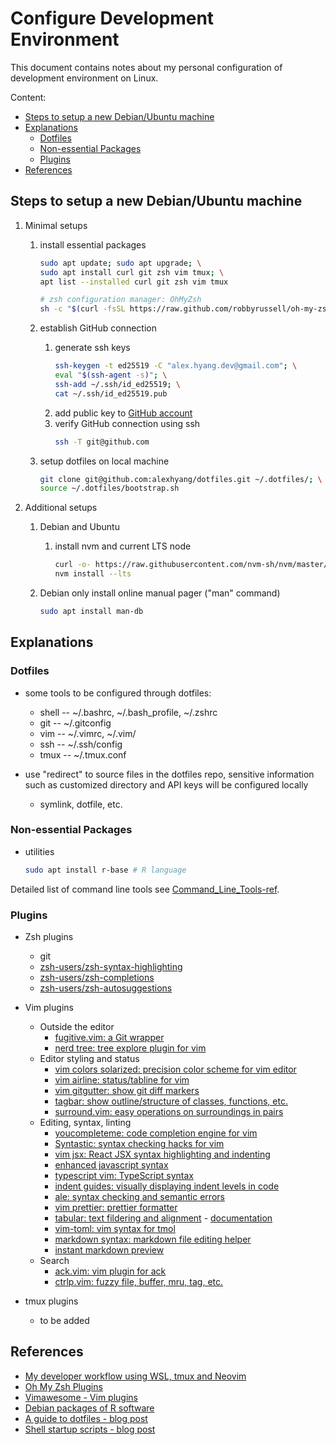 # Configure Development Environment

This document contains notes about my personal configuration of development environment on Linux.

Content:

* [Steps to setup a new Debian/Ubuntu machine](#steps-to-setup-a-new-debian/ubuntu-machine)
* [Explanations](#explanations)
  * [Dotfiles](#dotfiles)
  * [Non-essential Packages](#non-essential-packages)
  * [Plugins](#plugins)
* [References](#references)

## Steps to setup a new Debian/Ubuntu machine
1.  Minimal setups
    1.  install essential packages
        ```sh
        sudo apt update; sudo apt upgrade; \
        sudo apt install curl git zsh vim tmux; \
        apt list --installed curl git zsh vim tmux

        # zsh configuration manager: OhMyZsh
        sh -c "$(curl -fsSL https://raw.github.com/robbyrussell/oh-my-zsh/master/tools/install.sh)" 
        ```

    1.  establish GitHub connection
        1.  generate ssh keys
            ```sh
            ssh-keygen -t ed25519 -C "alex.hyang.dev@gmail.com"; \
            eval "$(ssh-agent -s)"; \
            ssh-add ~/.ssh/id_ed25519; \
            cat ~/.ssh/id_ed25519.pub 
            ```
        1.  add public key to [GitHub account](https://github.com/settings/keys)
        1.  verify GitHub connection using ssh
            ```sh
            ssh -T git@github.com 
            ```

    1.  setup dotfiles on local machine
        ```sh
        git clone git@github.com:alexhyang/dotfiles.git ~/.dotfiles/; \
        source ~/.dotfiles/bootstrap.sh
        ```

1.  Additional setups
    1.  Debian and Ubuntu
        1.  install nvm and current LTS node
            ```sh
            curl -o- https://raw.githubusercontent.com/nvm-sh/nvm/master/install.sh | bash
            nvm install --lts
            ```

    1.  Debian only
        install online manual pager ("man" command)
        ```sh
        sudo apt install man-db
        ```

## Explanations
### Dotfiles
*   some tools to be configured through dotfiles:
    *   shell -- ~/.bashrc, ~/.bash_profile, ~/.zshrc 
    *   git -- ~/.gitconfig
    *   vim -- ~/.vimrc, ~/.vim/
    *   ssh -- ~/.ssh/config
    *   tmux -- ~/.tmux.conf

*   use "redirect" to source files in the dotfiles repo, sensitive information such as customized directory and API keys will be configured locally
    *   symlink, dotfile, etc.

### Non-essential Packages
*   utilities
    ```bash
    sudo apt install r-base # R language
    ```

Detailed list of command line tools see [Command_Line_Tools-ref](https://github.com/alexhyang/dotfiles/blob/main/refs/command-life-tools-ref.md).


### Plugins
*   Zsh plugins
    *   git
    *   [zsh-users/zsh-syntax-highlighting](https://github.com/zsh-users/zsh-syntax-highlighting)
    *   [zsh-users/zsh-completions](https://github.com/zsh-users/zsh-completions)
    *   [zsh-users/zsh-autosuggestions](https://github.com/zsh-users/zsh-autosuggestions)

*   Vim plugins
    *   Outside the editor
        *   [fugitive.vim: a Git wrapper](https://vimawesome.com/plugin/fugitive-vim)
        *   [nerd tree: tree explore plugin for vim](https://vimawesome.com/plugin/nerdtree-red)
    *   Editor styling and status
        *   [vim colors solarized: precision color scheme for vim editor](https://vimawesome.com/plugin/vim-colors-solarized-ours)
        *   [vim airline: status/tabline for vim](https://vimawesome.com/plugin/vim-airline-superman)
        *   [vim gitgutter: show git diff markers](https://vimawesome.com/plugin/vim-gitgutter)
        *   [tagbar: show outline/structure of classes, functions, etc.](https://vimawesome.com/plugin/tagbar)
        *   [surround.vim: easy operations on surroundings in pairs](https://vimawesome.com/plugin/surround-vim)
    *   Editing, syntax, linting
        *   [youcompleteme: code completion engine for vim](https://vimawesome.com/plugin/youcompleteme)
        *   [Syntastic: syntax checking hacks for vim](https://vimawesome.com/plugin/syntastic)
        *   [vim jsx: React JSX syntax highlighting and indenting](https://vimawesome.com/plugin/vim-jsx)
        *   [enhanced javascript syntax](https://vimawesome.com/plugin/enhanced-javascript-syntax)
        *   [typescript vim: TypeScript syntax](https://vimawesome.com/plugin/typescript-vim)
        *   [indent guides: visually displaying indent levels in code](https://vimawesome.com/plugin/indent-guides)
        *   [ale: syntax checking and semantic errors](https://vimawesome.com/plugin/ale)
        *   [vim prettier: prettier formatter](https://vimawesome.com/plugin/vim-prettier-who-speaks)
        *   [tabular: text fildering and alignment](https://vimawesome.com/plugin/tabular) - [documentation](https://raw.githubusercontent.com/godlygeek/tabular/master/doc/Tabular.txt)
        *   [vim-toml: vim syntax for tmol](https://github.com/cespare/vim-toml)
        *   [markdown syntax: markdown file editing helper](https://vimawesome.com/plugin/markdown-syntax)
        *   [instant markdown preview](https://vimawesome.com/plugin/instant-markdown-vim)
    *   Search
        *   [ack.vim: vim plugin for ack](https://vimawesome.com/plugin/ack-vim)
        *   [ctrlp.vim: fuzzy file, buffer, mru, tag, etc.](https://vimawesome.com/plugin/ctrlp-vim-everything-has-changed)

*   tmux plugins
    *   to be added

## References
*   [My developer workflow using WSL, tmux and Neovim](https://dev.to/nexxeln/my-developer-workflow-using-wsl-tmux-and-neovim-55f5)
*   [Oh My Zsh Plugins](https://github.com/ohmyzsh/ohmyzsh/wiki/Plugins)
*   [Vimawesome - Vim plugins](https://vimawesome.com/)
*   [Debian packages of R software](https://cran.r-project.org/bin/linux/debian/)
*   [A guide to dotfiles - blog post](https://dotfiles.github.io/)
*   [Shell startup scripts - blog post](https://blog.flowblok.id.au/2013-02/shell-startup-scripts.html)

